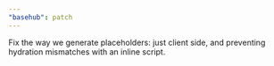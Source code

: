 ```yaml
---
"basehub": patch
---
```


Fix the way we generate placeholders: just client side, and preventing hydration mismatches with an inline script.
